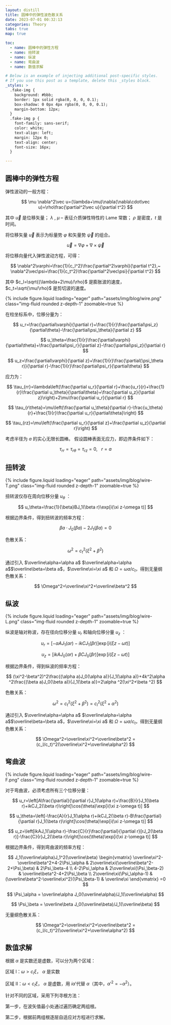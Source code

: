```yaml
---
layout: distill
title: 圆棒中的弹性波色散关系
date: 2023-07-01 00:32:13
categories: Theory
tabs: true
map: true

toc:
  - name: 圆棒中的弹性方程
  - name: 扭转波
  - name: 纵波
  - name: 弯曲波
  - name: 数值求解

# Below is an example of injecting additional post-specific styles.
# If you use this post as a template, delete this _styles block.
_styles: >
  .fake-img {
    background: #bbb;
    border: 1px solid rgba(0, 0, 0, 0.1);
    box-shadow: 0 0px 4px rgba(0, 0, 0, 0.1);
    margin-bottom: 12px;
  }
  .fake-img p {
    font-family: sans-serif;
    color: white;
    text-align: left;
    margin: 12px 0;
    text-align: center;
    font-size: 16px;
  }

---
```


## 圆棒中的弹性方程

弹性波动的一般方程：

$$
\mu \nabla^2\vec u=(\lambda+\mu)\nabla(\nabla\cdot\vec u)=\rho\frac{\partial^2\vec u}{\partial t^2}
$$

其中 $\vec u$ 是位移矢量； $\lambda$ , $\mu$ – 表征介质弹性特性的 Lame 常数； $\rho$ 是密度，$t$ 是时间。

将位移矢量 $\vec u$ 表示为标量势 $\varphi$ 和矢量势 $\vec\psi$ 的组合。

$$
\vec u=\nabla\varphi+\nabla\times\vec\psi
$$

将位移向量代入弹性波动方程，可得：

$$
\nabla^2\varphi=\frac{1}{c_l^2}\frac{\partial^2\varphi}{\partial t^2},~
\nabla^2\vec\psi=\frac{1}{c_t^2}\frac{\partial^2\vec\psi}{\partial t^2}
$$

其中 $c_l=\sqrt{(\lambda+2\mu)/\rho}$ 是膨胀波的速度，$c_t=\sqrt{\mu/\rho}$ 是剪切波的速度。

<div class="row">
    <div class="col-md-8 text-center">
        {% include figure.liquid loading="eager" path="assets/img/blog/wire.png" class="img-fluid rounded z-depth-1" zoomable=true %}
    </div>
</div>

在柱坐标系中，位移分量为：

$$
u_r=\frac{\partial\varphi}{\partial r}+\frac{1}{r}\frac{\partial\psi_z}{\partial\theta}-\frac{\partial\psi_\theta}{\partial z}
$$

$$
u_\theta=\frac{1}{r}\frac{\partial\varphi}{\partial\theta}+\frac{\partial\psi_r}{\partial z}-\frac{\partial\psi_z}{\partial r}
$$

$$
u_z=\frac{\partial\varphi}{\partial z}+\frac{1}{r}\frac{\partial(\psi_\theta r)}{\partial r}-\frac{1}{r}\frac{\partial\psi_r}{\partial\theta}
$$

应力为：

$$
\tau_{rr}=\lambda\left(\frac{\partial u_r}{\partial r}+\frac{u_r}{r}+\frac{1}{r}\frac{\partial u_\theta}{\partial\theta}+\frac{\partial u_z}{\partial z}\right)+2\mu\frac{\partial u_r}{\partial r}
$$

$$
\tau_{r\theta}=\mu\left(\frac{\partial u_\theta}{\partial r}-\frac{u_\theta}{r}+\frac{1}{r}\frac{\partial u_r}{\partial\theta}\right)
$$

$$
\tau_{rz}=\mu\left(\frac{\partial u_r}{\partial z}+\frac{\partial u_z}{\partial r}\right)
$$

考虑半径为 $a$ 的实心无限长圆棒。 假设圆棒表面无应力，即边界条件如下：

$$
\tau_{rr}=\tau_{r\theta}=\tau_{rz}=0,~~~r=a
$$

## 扭转波

<div class="row">
    <div class="col-md-8 text-center">
        {% include figure.liquid loading="eager" path="assets/img/blog/wire-T.png" class="img-fluid rounded z-depth-1" zoomable=true %}
    </div>
</div>

扭转波仅存在周向位移分量 $u_\theta$ ：

$$
u_\theta=\frac{1}{\beta}BJ_1(\beta r)\exp[i(\xi z-\omega t)]
$$

根据边界条件，得到扭转波的频率方程：

$$
\beta a\cdot J_0(\beta a)-2J_1(\beta a)=0
$$

色散关系：

$$
\omega^2=c_t^2(\xi^2+\beta^2)
$$

通过引入 $\overline\alpha=\alpha a$ $\overline\alpha=\alpha a$$\overline\beta=\beta a$，$\overline\xi=\xi a$ 和  $\Omega=\omega a/c_t$，得到无量纲色散关系：

$$
\Omega^2=\overline\xi^2+\overline\beta^2
$$


## 纵波

<div class="row">
    <div class="col-md-6 text-center">
        {% include figure.liquid loading="eager" path="assets/img/blog/wire-L.png" class="img-fluid rounded z-depth-1" zoomable=true %}
    </div>
</div>

纵波是轴对称波，存在径向位移分量 $u_r$ 和轴向位移分量 $u_z$ ：

$$
u_r=[-\alpha AJ_1(\alpha r)-ikCJ_1(\beta r)]\exp[i(\xi z-\omega t)]
$$

$$
u_z=[ikAJ_0(\alpha r)+\beta CJ_0(\beta r)]\exp[i(\xi z-\omega t)]
$$

根据边界条件，得到纵波的频率方程：

$$
(\xi^2-\beta^2)^2\frac{(\alpha a)J_0(\alpha a)}{J_1(\alpha a)}+4k^2\alpha ^2\frac{(\beta a)J_0(\beta a)}{J_1(\beta a)}=2\alpha ^2(\xi^2+\beta ^2)
$$

色散关系：

$$
\omega^2=c_t^2(\xi^2+\beta^2)=c_l^2(\xi^2+\alpha^2)
$$

通过引入 $\overline\alpha=\alpha a$ $\overline\alpha=\alpha a$$\overline\beta=\beta a$，$\overline\xi=\xi a$ 和  $\Omega=\omega a/c_t$，得到无量纲色散关系：

$$
\Omega^2=\overline\xi^2+\overline\beta^2 = (c_l/c_t)^2(\overline\xi^2+\overline\alpha^2)
$$


## 弯曲波

<div class="row">
    <div class="col-md-8 text-center">
        {% include figure.liquid loading="eager" path="assets/img/blog/wire-F.png" class="img-fluid rounded z-depth-1" zoomable=true %}
    </div>
</div>

对于弯曲波，必须考虑所有三个位移分量：

$$
u_r=\left[A\frac{\partial}{\partial r}J_1(\alpha r)+\frac{B}{r}J_1(\beta r)+ikCJ_2(\beta r)\right]\cos(\theta)\exp[i(\xi z-\omega t)]
$$

$$
u_\theta=\left[-\frac{A}{r}J_1(\alpha r)+ikCJ_2(\beta r)-B\frac{\partial}{\partial r}J_1(\beta r)\right]\cos(\theta)\exp[i(\xi z-\omega t)]
$$

$$
u_z=\left[ikAJ_1(\alpha r)-\frac{C}{r}\frac{\partial}{\partial r}[rJ_2(\beta r)]-\frac{C}{r}J_2(\beta r)\right]\cos(\theta)\exp[i(\xi z-\omega t)]
$$

根据边界条件，得到弯曲波的频率方程：

$$
J_1(\overline\alpha)J_1^2(\overline\beta)
\begin{vmatrix}
\overline\xi^2-\overline\beta^2+4-2\Psi_\alpha & 2\overline\xi(\overline\beta^2-2+\Psi_\beta) & 2\Psi_\beta-4 \\
4-2\Psi_\alpha & 2\overline\xi(\Psi_\beta-2) & \overline\beta^2-4+2\Psi_\beta \\
2\overline\xi(\Psi_\alpha-1) & (\overline\beta^2-\overline\xi^2)(\Psi_\beta-1) & \overline\xi
\end{vmatrix}
=0
$$

$$
\Psi_\alpha = \overline\alpha J_0(\overline\alpha)/J_1(\overline\alpha)
$$

$$
\Psi_\beta = \overline\beta J_0(\overline\beta)/J_1(\overline\beta)
$$

无量纲色散关系：

$$
\Omega^2=\overline\xi^2+\overline\beta^2 = (c_l/c_t)^2(\overline\xi^2+\overline\alpha^2)
$$


## 数值求解

根据 $\alpha$ 是实数还是虚数，可以分为两个区域：

区域 I：$\omega>c_l\xi$， $\alpha$ 是实数

区域 II：$\omega<c_l\xi$， $\alpha$ 是虚数，用 $i\alpha'$代替 $\alpha$（其中，$\alpha'^2=-\alpha^2$）。

针对不同的区域，采用下列寻根方法：

第一步，在波矢值最小处通过遍历确定两组根。

第二步，根据前两组根逐层自适应对方程进行求解。

